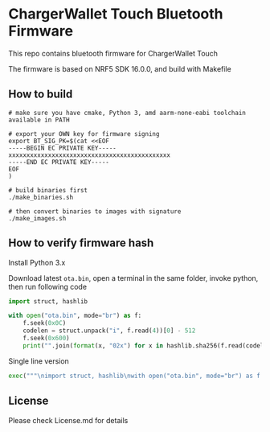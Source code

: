 # ChargerWallet Touch Bluetooth Firmware

This repo contains bluetooth firmware for ChargerWallet Touch

The firmware is based on NRF5 SDK 16.0.0, and build with Makefile

## How to build

```shell
# make sure you have cmake, Python 3, amd aarm-none-eabi toolchain available in PATH

# export your OWN key for firmware signing
export BT_SIG_PK=$(cat <<EOF
-----BEGIN EC PRIVATE KEY-----
xxxxxxxxxxxxxxxxxxxxxxxxxxxxxxxxxxxxxxxxxxxxx
-----END EC PRIVATE KEY-----
EOF
)

# build binaries first
./make_binaries.sh

# then convert binaries to images with signature
./make_images.sh
```

## How to verify firmware hash

Install Python 3.x

Download latest `ota.bin`, open a terminal in the same folder, invoke python, then run following code

```python
import struct, hashlib

with open("ota.bin", mode="br") as f:
    f.seek(0x0C)
    codelen = struct.unpack("i", f.read(4))[0] - 512
    f.seek(0x600)
    print("".join(format(x, "02x") for x in hashlib.sha256(f.read(codelen)).digest()))
```

Single line version

```python
exec("""\nimport struct, hashlib\nwith open("ota.bin", mode="br") as f:\n    f.seek(0x0C)\n    codelen = struct.unpack("i", f.read(4))[0] - 512\n    f.seek(0x600)\n    print("".join(format(x, "02x") for x in hashlib.sha256(f.read(codelen)).digest()))\n""")
```

## License

Please check License.md for details
